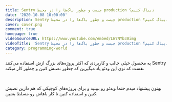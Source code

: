 ```yaml
---
title: Sentry چیست و چطور باگ‌ها را در محیط production دیباگ کنیم؟
date: '2020-10-08 10:00:00'
description: Sentry چیست و چطور باگ‌ها را در محیط production دیباگ کنیم؟
cover: cover.png
comment: true
homepage: true
videoSourceURL: https://www.youtube.com/embed/LW7NYb30img
videoTitle: 'Sentry چیست و چطور باگ‌ها را در محیط production دیباگ کنیم؟'
category: programming-world
---
```


یه محصول خیلی جالب و کاربردی که اکثر پروژه‌های بزرگ ازش استفاده می‌کنند Sentry هست که توی این ودئو یاد میگیرین که چطور نصبش کنین و چطور کار میکنه.

<br />

بهتون پیشنهاد میدم حتما ویدئو رو ببینید و برای پروژه‌های کوچیکی که هم دارین نصبش کنین و استفاده کنین تا کار باهاش رو مسلط بشین.
